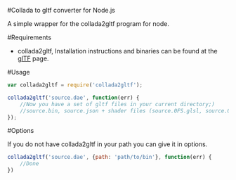 #Collada to gltf converter for Node.js

A simple wrapper for the collada2gltf program for node.

#Requirements

- collada2gltf, Installation instructions and binaries can be found at the [glTF](https://github.com/KhronosGroup/glTF) page.

#Usage

```javascript
var collada2gltf = require('collada2gltf');

collada2gltf('source.dae', function(err) {
    //Now you have a set of gltf files in your current directory;)
    //source.bin, source.json + shader files (source.0FS.glsl, source.0VS.glsl)
});

```

#Options

If you do not have collada2gltf in your path you can give it in options.

```javascript
collada2gltf('source.dae', {path: 'path/to/bin'}, function(err) {
    //Done
})
```
